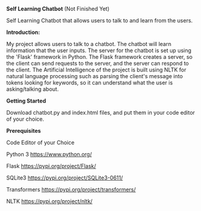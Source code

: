 **Self Learning Chatbot** (Not Finished Yet)

Self Learning Chatbot that allows users to talk to and learn from the users.

**Introduction:**

My project allows users to talk to a chatbot. 
The chatbot will learn information that the user inputs. 
The server for the chatbot is set up using the 'Flask' framework in Python.
The Flask framework creates a server, so the client can send requests to the server, and the server can respond to the client.
The Artificial Intelligence of the project is built using NLTK for natural language processing such as parsing the client's message into tokens looking for keywords, so it can understand what the user is asking/talking about.


**Getting Started**

Download chatbot.py and index.html files, and put them in your code editor of your choice.

**Prerequisites**

Code Editor of your Choice

Python 3 https://www.python.org/

Flask https://pypi.org/project/Flask/

SQLite3 https://pypi.org/project/SQLite3-0611/

Transformers https://pypi.org/project/transformers/

NLTK https://pypi.org/project/nltk/
